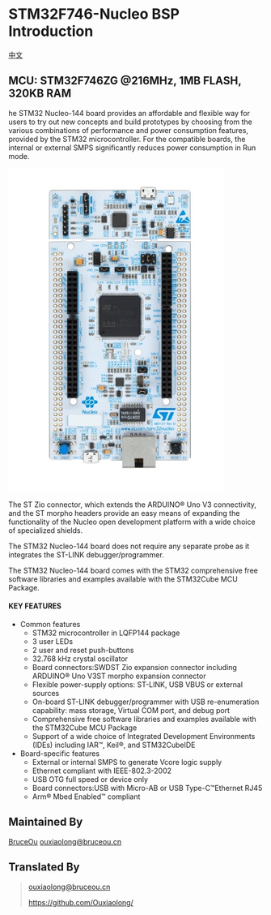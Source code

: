 # STM32F746-Nucleo BSP Introduction

[中文](README_zh.md)

## MCU: STM32F746ZG @216MHz, 1MB FLASH,  320KB RAM

he STM32 Nucleo-144 board provides an affordable and flexible way for  users to try out new concepts and build prototypes by choosing from the  various combinations of performance and power consumption features,  provided by the STM32 microcontroller. For the compatible boards, the  internal or external SMPS significantly reduces power consumption in Run mode.

![board](figures/en.high-perf_nucleo-144_mbed.jpg)

The ST Zio connector, which extends the ARDUINO® Uno V3 connectivity, and the ST morpho headers provide an easy means of expanding the functionality of the Nucleo open development platform  with a wide choice of specialized shields.



The STM32 Nucleo-144 board does not require any separate probe as it integrates the ST-LINK debugger/programmer.



The STM32 Nucleo-144 board comes with the STM32 comprehensive free  software libraries and examples available with the STM32Cube MCU  Package.

#### KEY FEATURES

- Common features
  -  STM32 microcontroller in LQFP144 package
  -  3 user LEDs
  -  2 user and reset push-buttons
  -  32.768 kHz crystal oscillator
  -  Board connectors:SWDST Zio expansion connector including ARDUINO® Uno V3ST morpho expansion connector
  -  Flexible power-supply options: ST-LINK, USB VBUS or external sources
  -  On-board ST-LINK debugger/programmer with USB re-enumeration capability: mass storage, Virtual COM port, and debug port
  -  Comprehensive free software libraries and examples available with the STM32Cube MCU Package
  -  Support of a wide choice of Integrated Development Environments (IDEs) including IAR™, Keil®, and STM32CubeIDE
- Board-specific features
  -  External or internal SMPS to generate Vcore logic supply
  -  Ethernet compliant with IEEE-802.3-2002
  -  USB OTG full speed or device only
  -  Board connectors:USB with Micro-AB or USB Type-C™Ethernet RJ45
  -  Arm® Mbed Enabled™ compliant



## Maintained By

[BruceOu](https://github.com/Ouxiaolong/)  <ouxiaolong@bruceou.cn>



## Translated By
> ouxiaolong@bruceou.cn
>
> https://github.com/Ouxiaolong/




